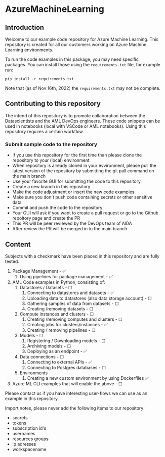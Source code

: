 # AzureMachineLearning

## Introduction

Welcome to our example code repository for Azure Machine Learning.
This repository is created for all our customers working on Azure Machine Learning environments.

To run the code examples in this package, you may need specific packages. You can install those using the `requirements.txt` file, for example run:

```
pip install -r requirements.txt
```

Note that (as of Nov 16th, 2022) the `requirements.txt` may not be complete.

## Contributing to this repository

The intend of this repository is to promote collaboration between the Datascientists and the AML DevOps engineers. These code snippets can be used in notebooks (local with VSCode or AML notebooks).
Using this repository requires a certain workflow.

### Submit sample code to the repository

- If you use this repository for the first time than please clone the repository to your (local) environment
- When repository is already cloned in your evvironment, please pull the latest version of the repository by submitting the git pull command on the main branch
- Use your favorite GUI for submitting the code to this repository
- Create a new branch in this repository
- Make the code adjustment or insert the new code examples
- Make sure you don't push code containing secrets or other sensitive data
- Commit and push the code to the repository
- Your GUI will ask if you want to create a pull request or go to the Github repoitory page and create the PR
- This PR will be peer reviewed by the DevOps team of AIDA
- After review the PR will be merged in to the main branch

## Content

Subjects with a checkmark have been placed in this repository and are fully tested.

1. Package Management - :white_check_mark:
   1. Using pipelines for package management - :white_check_mark:
2. AML Code examples in Python, consisting of:
   1. Datastores / Datasets - &#x2610;
      1. Connecting to datastores and datasets - :white_check_mark:
      2. Uploading data to datastores (also data storage account) - &#x2610;
      3. Gathering samples of data from datasets - &#x2610;
      4. Creating /removing datasets - &#x2610;
   2. Compute instances and clusters - &#x2610;
      1. Creating /removing computes and clusters - &#x2610;
      2. Creating jobs for clusters/instances - :white_check_mark:
      3. Creating / removing pipelines - &#x2610;
   3. Models - &#x2610;
      1. Registering / Downloading models - &#x2610;
      2. Archiving models - &#x2610;
      3. Deploying as an endpoint - :white_check_mark:
   4. Data connections - &#x2610;
      1. Connecting to external APIs - :white_check_mark:
      2. Connecting to Postgres databases - &#x2610;
   5. Environments
      1. Creating a new custom environment by using Dockerfiles :white_check_mark:
3. Azure ML CLI examples that will enable the above - &#x2610;

Please contact us if you have interesting user-flows we can use as an example in this repository.

Import notes, please never add the following items to our repository:

- secrets
- tokens
- subscription id's
- usernames
- resources groups
- ip adresses
- workspacename

